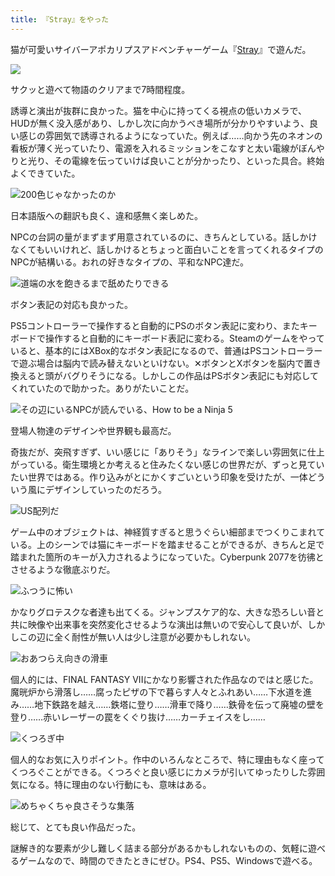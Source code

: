 ```yaml
---
title: 『Stray』をやった
---
```

猫が可愛いサイバーアポカリプスアドベンチャーゲーム『[Stray](https://store.steampowered.com/app/1332010/Stray/?l=japanese)』で遊んだ。

![](https://lh3.googleusercontent.com/SyVwczcNCLFKkdlqmchq83nn5TegZzd8o7VB8w7vKA05E66TZOKn61p2mGsoUP3WMiGLVdUGC0r5-9fMboBV48LIWfiy247d9I-1dcjbeVpuKF7Tk_YB3nW-vpIhA2dCh1cpy1zrf98PfBf2_SH1GTM)

サクッと遊べて物語のクリアまで7時間程度。

誘導と演出が抜群に良かった。猫を中心に持ってくる視点の低いカメラで、HUDが無く没入感があり、しかし次に向かうべき場所が分かりやすいよう、良い感じの雰囲気で誘導されるようになっていた。例えば……向かう先のネオンの看板が薄く光っていたり、電源を入れるミッションをこなすと太い電線がぼんやりと光り、その電線を伝っていけば良いことが分かったり、といった具合。終始よくできていた。

![](https://lh4.googleusercontent.com/WWZWOz9rHflqfayECyrKP_fHcSV7aCDnBeDOxWRYKtxUT04EnZcfRc-i6VnxP0YF8UmvsaJ0-Pdx_8spCjnPOOVac64OMP3xjUbowD2hQEl_OPJL5g88Pu-BApwqBrcGktSLQSsuCklm4-ediGBZB68 "200色じゃなかったのか")

日本語版への翻訳も良く、違和感無く楽しめた。

NPCの台詞の量がまずまず用意されているのに、きちんとしている。話しかけなくてもいいけれど、話しかけるとちょっと面白いことを言ってくれるタイプのNPCが結構いる。おれの好きなタイプの、平和なNPC達だ。

![](https://lh6.googleusercontent.com/dF8HEvo-ZXFbC10FJkCtOBBokC0g_elIXAulPeH8qokywLdNvMjR1kYw1o4hcWbjkTEuUHjjxfRgQvKKDuN4xB7Q56goLMgRGAnYvUCrvWGNP58bmdR5UUZy1-CVa6_bYk-2pR1CIMOIfFny6n9XE_A "道端の水を飽きるまで舐めたりできる")

ボタン表記の対応も良かった。

PS5コントローラーで操作すると自動的にPSのボタン表記に変わり、またキーボードで操作すると自動的にキーボード表記に変わる。Steamのゲームをやっていると、基本的にはXBox的なボタン表記になるので、普通はPSコントローラーで遊ぶ場合は脳内で読み替えないといけない。✕ボタンとXボタンを脳内で置き換えると頭がバグりそうになる。しかしこの作品はPSボタン表記にも対応してくれていたので助かった。ありがたいことだ。

![](https://lh5.googleusercontent.com/l057BZjlqzXxV6piXJ50-gB7B_-oJ23Bbgbbjjm50CBn9xosiTcDF2jymXu8Mg4cpGhAMhSY21JCzrbA2zkJ5-8ghO_IkGuLncbZAWduMrlLnebt12VJn9lemWJNlqFSDCxQPeCmanUC50dNpL5_WfY "その辺にいるNPCが読んでいる、How to be a Ninja 5")

登場人物達のデザインや世界観も最高だ。

奇抜だが、突飛すぎず、いい感じに「ありそう」なラインで楽しい雰囲気に仕上がっている。衛生環境とか考えると住みたくない感じの世界だが、ずっと見ていたい世界ではある。作り込みがとにかくすごいという印象を受けたが、一体どういう風にデザインしていったのだろう。

![](https://lh3.googleusercontent.com/rmh7lGByiZe6G8uWaiIg7D2M5p2CPpkSaOdH_9UwV15RD3DFs4a8inJqC0Mq_SIg18EdQCMsLO0i1YROTNKluteYiskTNexsXJeE-jLwrAWrSMw17fh1IXM2toOrTMgfilLT9tvAJbDh2GOCBkqJiDA "US配列だ")

ゲーム中のオブジェクトは、神経質すぎると思うぐらい細部までつくりこまれている。上のシーンでは猫にキーボードを踏ませることができるが、きちんと足で踏まれた箇所のキーが入力されるようになっていた。Cyberpunk 2077を彷彿とさせるような徹底ぶりだ。

![](https://lh4.googleusercontent.com/Ujm9hWt7wAWuj1V-dcjXK2l5P1YWeX7v-trnktMxTbmNf6vTD5ZyPIYqzfxUxYTXjbD81ECU0e7QnzU0MnAs0TsFAEuowjqYN06DgW9lURa4Ne7SAaeBH_0NCjQfbFVdqB5zPfclMVotxZYUWYGqJ7o "ふつうに怖い")

かなりグロテスクな者達も出てくる。ジャンプスケア的な、大きな恐ろしい音と共に映像や出来事を突然変化させるような演出は無いので安心して良いが、しかしこの辺に全く耐性が無い人は少し注意が必要かもしれない。

![](https://lh6.googleusercontent.com/OU6Cp36q6Dd9fRC_XXj0vkV5Ke-EcS2I605LGlk9ksMNVwyBPsVzkwJXpr8TAJHUQ9gzHpr3KtAIfzl_kN7jETr9FAl3Z2r3-3lRbJfNpqr0Pp8kQKVnhpBwBoMduLjA6yIHHciOCFM3JYkL01Z07co "おあつらえ向きの滑車")

個人的には、FINAL FANTASY VIIにかなり影響された作品なのではと感じた。魔晄炉から滑落し……腐ったピザの下で暮らす人々とふれあい……下水道を進み……地下鉄路を越え……鉄塔に登り……滑車で降り……鉄骨を伝って廃墟の壁を登り……赤いレーザーの罠をくぐり抜け……カーチェイスをし……

![](https://lh6.googleusercontent.com/lO-R_k02JuARRBFvGVzp8ly4l97o_ZPHUFnGfIlJjTm2bFKB0AdtDFHDo78AR9dsUXfuCmPakGZC3rah1Z_NEawPcKWu8gw-afqjdKwieasCPbeAVXfn7FC9cgk7ZYR_29jAxFqIiR3BXY6OeR4YZWY "くつろぎ中")

個人的なお気に入りポイント。作中のいろんなところで、特に理由もなく座ってくつろぐことができる。くつろぐと良い感じにカメラが引いてゆったりした雰囲気になる。特に理由のない行動にも、意味はある。

![](https://lh6.googleusercontent.com/MIOG8S5y6fwGC3LA4AaiyeQesg0X4Fx1ILxwtN-B5WaBd0pP_DpJocDYpX61BlYDD_o_BfCCzWoNJwJR_J6m9MF17m_VphZ7sdFLihAmZTHNGR_pt3DwF_485djxFaVIKmWjVtgbZpxJLanN1Fj2dmA "めちゃくちゃ良さそうな集落")

総じて、とても良い作品だった。

謎解き的な要素が少し難しく詰まる部分があるかもしれないものの、気軽に遊べるゲームなので、時間のできたときにぜひ。PS4、PS5、Windowsで遊べる。
